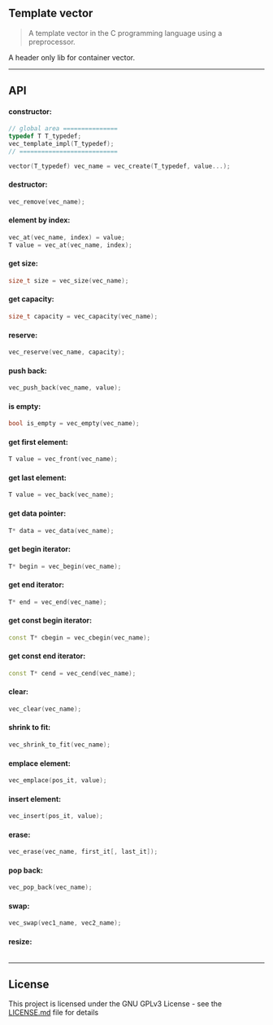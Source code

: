 ## Template vector
> A template vector in the C programming language using a preprocessor.

A header only lib for container vector<T>.

---

## API
#### constructor:
```c++
// global area ===============
typedef T T_typedef;
vec_template_impl(T_typedef);
// ===========================

vector(T_typedef) vec_name = vec_create(T_typedef, value...);
```
#### destructor:
```c++
vec_remove(vec_name);
```
#### element by index:
```c++
vec_at(vec_name, index) = value;
T value = vec_at(vec_name, index);
```
#### get size:
```c++
size_t size = vec_size(vec_name);
```
#### get capacity:
```c++
size_t capacity = vec_capacity(vec_name);
```
#### reserve:
```c++
vec_reserve(vec_name, capacity);
```
#### push back:
```c++
vec_push_back(vec_name, value);
```
#### is empty:
```c++
bool is_empty = vec_empty(vec_name);
```
#### get first element:
```c++
T value = vec_front(vec_name);
```
#### get last element:
```c++
T value = vec_back(vec_name);
```
#### get data pointer:
```c++
T* data = vec_data(vec_name);
```
#### get begin iterator:
```c++
T* begin = vec_begin(vec_name);
```
#### get end iterator:
```c++
T* end = vec_end(vec_name);
```
#### get const begin iterator:
```c++
const T* cbegin = vec_cbegin(vec_name);
```
#### get const end iterator:
```c++
const T* cend = vec_cend(vec_name);
```
#### clear:
```c++
vec_clear(vec_name);
```
#### shrink to fit:
```c++
vec_shrink_to_fit(vec_name);
```
#### emplace element:
```c++
vec_emplace(pos_it, value);
```
#### insert element:
```c++
vec_insert(pos_it, value);
```
#### erase:
```c++
vec_erase(vec_name, first_it[, last_it]);
```
#### pop back:
```c++
vec_pop_back(vec_name);
```
#### swap:
```c++
vec_swap(vec1_name, vec2_name);
```
#### resize:
```c++

```

---

## License
This project is licensed under the GNU GPLv3 License - see the [LICENSE.md](LICENSE.md) file for details
